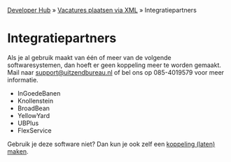 ---
---

[Developer Hub](/) &raquo; [Vacatures plaatsen via XML](/jobs-xml) &raquo; Integratiepartners

# Integratiepartners

Als je al gebruik maakt van &eacute;&eacute;n of meer van de volgende softwaresystemen, dan hoeft er geen koppeling meer te worden gemaakt. Mail naar
[support@uitzendbureau.nl](mailto:support@uitzendbureau.nl?subject=DeveloperHub%3A%20Integratiepartners) of bel ons op 085-4019579 voor meer informatie.

* InGoedeBanen
* Knollenstein
* BroadBean
* YellowYard
* UBPlus
* FlexService

Gebruik je deze software niet? Dan kun je ook zelf een [koppeling (laten) maken](/jobs-xml).
